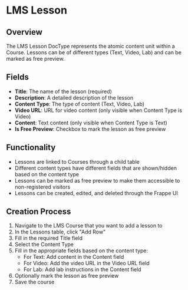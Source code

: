 # LMS Lesson

## Overview
The LMS Lesson DocType represents the atomic content unit within a Course. Lessons can be of different types (Text, Video, Lab) and can be marked as free preview.

## Fields
- **Title**: The name of the lesson (required)
- **Description**: A detailed description of the lesson
- **Content Type**: The type of content (Text, Video, Lab)
- **Video URL**: URL for video content (only visible when Content Type is Video)
- **Content**: Text content (only visible when Content Type is Text)
- **Is Free Preview**: Checkbox to mark the lesson as free preview

## Functionality
- Lessons are linked to Courses through a child table
- Different content types have different fields that are shown/hidden based on the content type
- Lessons can be marked as free preview to make them accessible to non-registered visitors
- Lessons can be created, edited, and deleted through the Frappe UI

## Creation Process
1. Navigate to the LMS Course that you want to add a lesson to
2. In the Lessons table, click "Add Row"
3. Fill in the required Title field
4. Select the Content Type
5. Fill in the appropriate fields based on the content type:
   - For Text: Add content in the Content field
   - For Video: Add the video URL in the Video URL field
   - For Lab: Add lab instructions in the Content field
6. Optionally mark the lesson as free preview
7. Save the course
